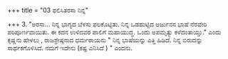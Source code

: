 +++
title = "03 ಫಲಿಸಿತರಸಾ ನಿನ್ನ"

+++
3. "ಅರಸಾ... ನಿನ್ನ ಭಾಗ್ಯದ ಬೆಳಸು ಫಲಕೊಟ್ಟಿತು. ನಿನ್ನ ಒಡಹುಟ್ಟಿದ ಅರ್ಜುನನ ಭಾಷೆ ನೆರವೇರಿ ಪರಿಪೂರ್ಣವಾಯಿತು. ಈ ಕದನ ಉಳಿದವರ ಪಾಲಿಗೆ ಮಹಾಯುದ್ಧ. ಒಂದು ಅಪಮೃತ್ಯು ಕಳೆದಂತಾಯ್ತು." ಎಂದು ಕೃಷ್ಣನು ಹೇಳಲು , ರಾಜಶ್ರೇಷ್ಠನಾದ ಧರ್ಮರಾಯನು " ನಿನ್ನ ಭಾಷೆಯನ್ನು ಎತ್ತಿ ಹಿಡಿದೆ. ನಿನ್ನ ಬಿರುದನ್ನು ಸಾರ್ಥಕಗೊಳಿಸಿದೆ. ನಮಗೆ ಇದೇನು (ಕಷ್ಟ ಎನಿಸಿದೆ ) " ಎಂದನು.